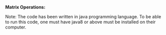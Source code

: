 **Matrix Operations:** 

Note: The code has been written in java programming language. To be able to run this code, one must have java8 or above must be installed on their computer.

